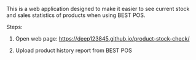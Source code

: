 This is a web application designed to make it easier to see current stock and sales statistics of products when using BEST POS.

Steps:

1. Open web page: https://deep123845.github.io/product-stock-check/

2. Upload product history report from BEST POS